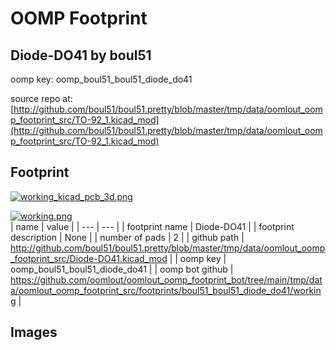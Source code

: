 # OOMP Footprint  
## Diode-DO41  by boul51  
  
oomp key: oomp_boul51_boul51_diode_do41  
  
source repo at: [http://github.com/boul51/boul51.pretty/blob/master/tmp/data/oomlout_oomp_footprint_src/TO-92_1.kicad_mod](http://github.com/boul51/boul51.pretty/blob/master/tmp/data/oomlout_oomp_footprint_src/TO-92_1.kicad_mod)  
## Footprint  
  
[![working_kicad_pcb_3d.png](working_kicad_pcb_3d_600.png)](working_kicad_pcb_3d.png)  
  
[![working.png](working_600.png)](working.png)  
| name | value | 
| --- | --- | 
| footprint name | Diode-DO41 | 
| footprint description | None | 
| number of pads | 2 | 
| github path | http://github.com/boul51/boul51.pretty/blob/master/tmp/data/oomlout_oomp_footprint_src/Diode-DO41.kicad_mod | 
| oomp key | oomp_boul51_boul51_diode_do41 | 
| oomp bot github | https://github.com/oomlout/oomlout_oomp_footprint_bot/tree/main/tmp/data/oomlout_oomp_footprint_src/footprints/boul51_boul51_diode_do41/working | 
## Images  

